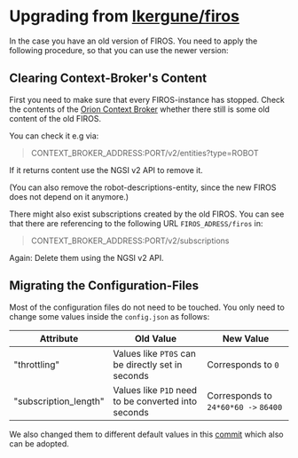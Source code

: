 # Upgrading from [Ikergune/firos](https://github.com/Ikergune/firos)

In the case you have an old version of FIROS. You need to apply the following procedure, so that you can use the newer
version:

## Clearing Context-Broker's Content

First you need to make sure that every FIROS-instance has stopped. Check the contents of the
[Orion Context Broker](https://fiware-orion.readthedocs.io/en/master/) whether there still is some old content of the
old FIROS.

You can check it e.g via:

> CONTEXT_BROKER_ADDRESS:PORT/v2/entities?type=ROBOT

If it returns content use the NGSI v2 API to remove it.

(You can also remove the robot-descriptions-entity, since the new FIROS does not depend on it anymore.)

There might also exist subscriptions created by the old FIROS. You can see that there are referencing to the following
URL `FIROS_ADRESS/firos` in:

> CONTEXT_BROKER_ADDRESS:PORT/v2/subscriptions

Again: Delete them using the NGSI v2 API.

## Migrating the Configuration-Files

Most of the configuration files do not need to be touched. You only need to change some values inside the `config.json`
as follows:

| Attribute             | Old Value                                           | New Value                            |
| --------------------- | --------------------------------------------------- | ------------------------------------ |
| "throttling"          | Values like `PT0S` can be directly set in seconds   | Corresponds to `0`                   |
| "subscription_length" | Values like `P1D` need to be converted into seconds | Corresponds to `24*60*60 ->` `86400` |

We also changed them to different default values in this
[commit](https://github.com/iml130/firos/commit/88b4b201c4a948b5d8d58e4af2a5a46146222d2d) which also can be adopted.
